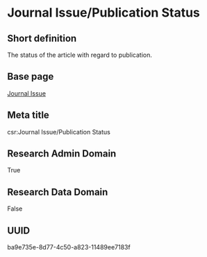 # Journal Issue/Publication Status
## Short definition
The status of the article with regard to publication.
## Base page
[Journal Issue](../../Objects/Journal%20Issue.md)
## Meta title
csr:Journal Issue/Publication Status
## Research Admin Domain
True
## Research Data Domain
False
## UUID
ba9e735e-8d77-4c50-a823-11489ee7183f
